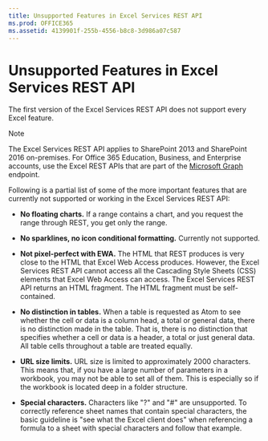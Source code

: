 ```yaml
---
title: Unsupported Features in Excel Services REST API
ms.prod: OFFICE365
ms.assetid: 4139901f-255b-4556-b8c8-3d986a07c587
---
```



# Unsupported Features in Excel Services REST API

The first version of the Excel Services REST API does not support every Excel feature. 
  
    
    


> [!NOTE]
> The Excel Services REST API applies to SharePoint 2013 and SharePoint 2016 on-premises. For Office 365 Education, Business, and Enterprise accounts, use the Excel REST APIs that are part of the  [Microsoft Graph](http://graph.microsoft.io/en-us/docs/api-reference/v1.0/resources/excel
) endpoint.
  
    
    


Following is a partial list of some of the more important features that are currently not supported or working in the Excel Services REST API:
  
    
    


- **No floating charts.** If a range contains a chart, and you request the range through REST, you get only the range.
    
  
- **No sparklines, no icon conditional formatting.** Currently not supported.
    
  
- **Not pixel-perfect with EWA.** The HTML that REST produces is very close to the HTML that Excel Web Access produces. However, the Excel Services REST API cannot access all the Cascading Style Sheets (CSS) elements that Excel Web Access can access. The Excel Services REST API returns an HTML fragment. The HTML fragment must be self-contained.
    
  
- **No distinction in tables.** When a table is requested as Atom to see whether the cell or data is a column head, a total or general data, there is no distinction made in the table. That is, there is no distinction that specifies whether a cell or data is a header, a total or just general data. All table cells throughout a table are treated equally.
    
  
- **URL size limits.** URL size is limited to approximately 2000 characters. This means that, if you have a large number of parameters in a workbook, you may not be able to set all of them. This is especially so if the workbook is located deep in a folder structure.
    
  
- **Special characters.** Characters like "?" and "#" are unsupported. To correctly reference sheet names that contain special characters, the basic guideline is "see what the Excel client does" when referencing a formula to a sheet with special characters and follow that example.
    
  

